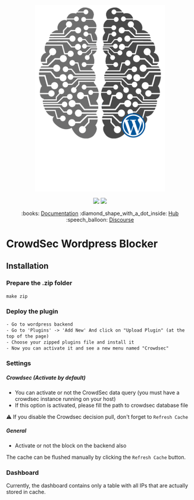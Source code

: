 <p align="center">
<img src="docs/assets/crowdsec_wp_logo.png" alt="CrowdSec" title="CrowdSec" width="350" height="500" />
</p>
<p align="center">
<img src="https://img.shields.io/badge/build-pass-green">
<img src="https://img.shields.io/badge/tests-pass-green">
</p>
<p align="center">
:books: <a href="https://docs.crowdsec.net/blockers/wordpress/installation/">Documentation</a>
:diamond_shape_with_a_dot_inside: <a href="https://hub.crowdsec.net">Hub</a>
:speech_balloon: <a href="https://discourse.crowdsec.net">Discourse </a>
</p>


# CrowdSec Wordpress Blocker

## Installation

### Prepare the .zip folder

```make zip```

### Deploy the plugin

```
- Go to wordpress backend
- Go to 'Plugins' -> 'Add New' And click on "Upload Plugin" (at the top of the page)
- Choose your zipped plugins file and install it
- Now you can activate it and see a new menu named "Crowdsec"
```

### Settings

##### Crowdsec (Activate by default)

- You can activate or not the CrowdSec data query (you must have a crowdsec instance running on your host)
- If this option is activated, please fill the path to crowdsec database file

:warning: If you disable the Crowdsec decision pull, don't forget to `Refresh Cache`

##### General

 - Activate or not the block on the backend also
 
The cache can be flushed manually by clicking the `Refresh Cache` button. 

### Dashboard

Currently, the dashboard contains only a table with all IPs that are actually stored in cache.


